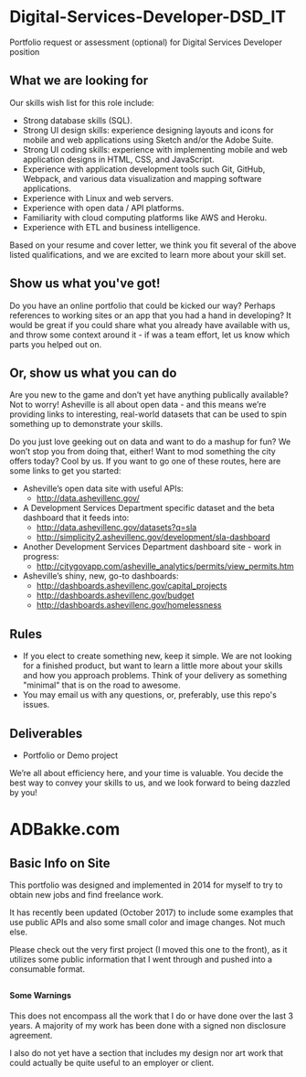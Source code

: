 # Digital-Services-Developer-DSD_IT
Portfolio request or assessment (optional) for Digital Services Developer position

## What we are looking for

Our skills wish list for this role include:

* Strong database skills (SQL).
* Strong UI design skills: experience designing layouts and icons for mobile and web applications using Sketch and/or the Adobe Suite.
* Strong UI coding skills: experience with implementing mobile and web application designs in HTML, CSS, and JavaScript.
* Experience with application development tools such Git, GitHub, Webpack, and various data visualization and mapping software applications.
* Experience with Linux and web servers.
* Experience with open data / API platforms.
* Familiarity with cloud computing platforms like AWS and Heroku.
* Experience with ETL and business intelligence.

Based on your resume and cover letter, we think you fit several of the above listed qualifications, and we are excited to learn more about your skill set.

## Show us what you've got!

Do you have an online portfolio that could be kicked our way?  Perhaps references to working sites or an app that you had a hand in developing?  It would be great if you could share what you already have available with us, and throw some context around it - if was a team effort, let us know which parts you helped out on.

## Or, show us what you can do

Are you new to the game and don’t yet have anything publically available?  Not to worry!  Asheville is all about open data - and this means we’re providing links to interesting, real-world datasets that can be used to spin something up to demonstrate your skills.

Do you just love geeking out on data and want to do a mashup for fun?  We won’t stop you from doing that, either!  Want to mod something the city offers today?  Cool by us.  If you want to go one of these routes, here are some links to get you started:

* Asheville’s open data site with useful APIs:
  * http://data.ashevillenc.gov/
* A Development Services Department specific dataset and the beta dashboard that it feeds into:	
  * http://data.ashevillenc.gov/datasets?q=sla 
  * http://simplicity2.ashevillenc.gov/development/sla-dashboard
* Another Development Services Department dashboard site - work in progress:
  * http://citygovapp.com/asheville_analytics/permits/view_permits.htm
* Asheville’s shiny, new, go-to dashboards:
  * http://dashboards.ashevillenc.gov/capital_projects  
  * http://dashboards.ashevillenc.gov/budget
  * http://dashboards.ashevillenc.gov/homelessness

## Rules

* If you elect to create something new, keep it simple. We are not looking for a finished product, but want to learn a little more about your skills and how you approach problems. Think of your delivery as something "minimal" that is on the road to awesome.
* You may email us with any questions, or, preferably, use this repo's issues.

## Deliverables

* Portfolio or Demo project

We’re all about efficiency here, and your time is valuable.  You decide the best way to convey your skills to us, and we look forward to being dazzled by you!

##
##

# ADBakke.com

## Basic Info on Site ##
This portfolio was designed and implemented in 2014 for myself to try to obtain new jobs and find freelance work.

It has recently been updated (October 2017) to include some examples that use public APIs and also some small color and image changes. Not much else.

Please check out the very first project (I moved this one to the front), as it utilizes some public information that I went through and pushed into a consumable format.

##

#### Some Warnings ####
This does not encompass all the work that I do or have done over the last 3 years. A majority of my work has been done with a signed non disclosure agreement.

I also do not yet have a section that includes my design nor art work that could actually be quite useful to an employer or client. 
